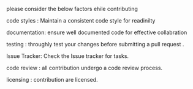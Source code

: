 please consider the below factors ehile contributing 

code styles :
Maintain a consistent code style for readinilty 

documentation:
ensure well documented code for effective collabration 

testing : 
throughly test your changes before submitting a pull request .

Issue Tracker:
Check the Issue tracker for tasks.

code review :
all contribution undergo a code review process.

licensing :
contribution are licensed.
